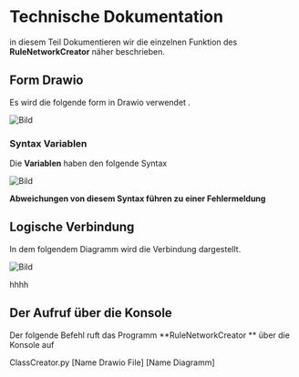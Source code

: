 # Technische Dokumentation

in diesem Teil Dokumentieren wir die einzelnen Funktion des **RuleNetworkCreator** näher beschrieben.

## Form Drawio

Es wird die folgende form in Drawio verwendet .


![Bild](Bilder/FuncDocFormClass.png)


### Syntax Variablen
Die **Variablen** haben den folgende Syntax


![Bild](Bilder/FuncDocMethodAndAtributes.png)



**Abweichungen von diesem **Syntax** führen zu einer Fehlermeldung**
## Logische Verbindung
In dem folgendem Diagramm wird die Verbindung dargestellt.


![Bild](Bilder/QuickClassDiagramm.png)


hhhh
## Der Aufruf über die Konsole
Der folgende Befehl ruft das Programm **RuleNetworkCreator
** über die Konsole auf

ClassCreator.py [Name Drawio File] [Name Diagramm]
